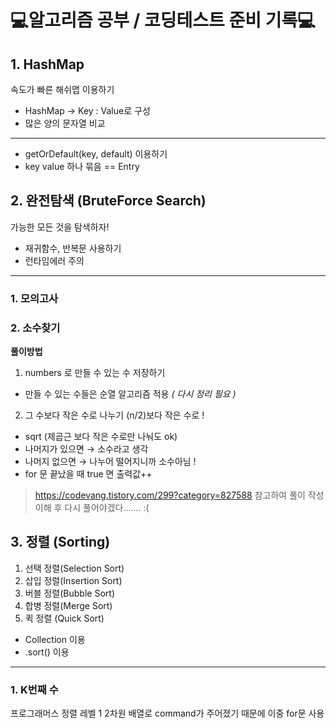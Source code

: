 # 💻알고리즘 공부 / 코딩테스트 준비 기록💻
## 1. HashMap
속도가 빠른 해쉬맵 이용하기
- HashMap -> Key : Value로 구성
- 많은 양의 문자열 비교
---
- getOrDefault(key, default) 이용하기
- key value 하나 묶음 == Entry

## 2. 완전탐색 (BruteForce Search)
가능한 모든 것을 탐색하자!
- 재귀함수, 반복문 사용하기
- 런타임에러 주의
---
### 1. 모의고사
### 2. 소수찾기
  **풀이방법**
1. numbers 로 만들 수 있는 수 저장하기
 - 만들 수 있는 수들은 순열 알고리즘 적용 *( 다시 정리 필요 )*
2. 그 수보다 작은 수로 나누기 (n/2)보다 작은 수로 !
 - sqrt (제곱근 보다 작은 수로만 나눠도 ok)
 - 나머지가 있으면 → 소수라고 생각
 - 나머지 없으면 → 나누어 떨어지니까 소수아님 !
 - for 문 끝났을 때 true 면 출력값++
> https://codevang.tistory.com/299?category=827588 참고하여 풀이 작성
> 이해 후 다시 풀어야겠다....... :(

## 3. 정렬 (Sorting)
1. 선택 정렬(Selection Sort)
2. 삽입 정렬(Insertion Sort)
3. 버블 정렬(Bubble Sort)
4. 합병 정렬(Merge Sort)
5. 퀵 정렬 (Quick Sort)
- Collection 이용
- .sort() 이용
---
### 1. K번째 수
프로그래머스 정렬 레벨 1
2차원 배열로 command가 주어졌기 때문에 이중 for문 사용
